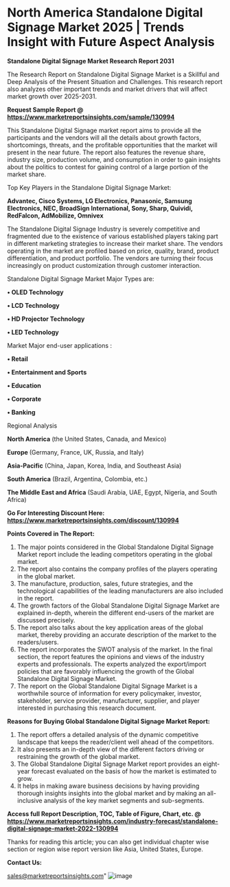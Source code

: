# North America Standalone Digital Signage Market 2025 | Trends Insight with Future Aspect Analysis

<strong>Standalone Digital Signage Market Research Report 2031</strong>

The Research Report on Standalone Digital Signage Market is a Skillful and Deep Analysis of the Present Situation and Challenges. This research report also analyzes other important trends and market drivers that will affect market growth over 2025-2031.

<strong>Request Sample Report @ <a href=https://www.marketreportsinsights.com/sample/130994>https://www.marketreportsinsights.com/sample/130994</a></strong>

This Standalone Digital Signage market report aims to provide all the participants and the vendors will all the details about growth factors, shortcomings, threats, and the profitable opportunities that the market will present in the near future. The report also features the revenue share, industry size, production volume, and consumption in order to gain insights about the politics to contest for gaining control of a large portion of the market share.

Top Key Players in the Standalone Digital Signage Market:

<strong>Advantec, Cisco Systems, LG Electronics, Panasonic, Samsung Electronics, NEC, BroadSign International, Sony, Sharp, Quividi, RedFalcon, AdMobilize, Omnivex</strong>

The Standalone Digital Signage Industry is severely competitive and fragmented due to the existence of various established players taking part in different marketing strategies to increase their market share. The vendors operating in the market are profiled based on price, quality, brand, product differentiation, and product portfolio. The vendors are turning their focus increasingly on product customization through customer interaction.

Standalone Digital Signage Market Major Types are:

<strong>• OLED Technology

• LCD Technology

• HD Projector Technology

• LED Technology</strong>

Market Major end-user applications :

<strong>• Retail

• Entertainment and Sports

• Education

• Corporate

• Banking</strong>

Regional Analysis

</u><strong><b>North America</b></strong> (the United States, Canada, and Mexico)

<strong><b>Europe </b></strong>(Germany, France, UK, Russia, and Italy)

<strong><b>Asia-Pacific</b></strong> (China, Japan, Korea, India, and Southeast Asia)

<strong><b>South America</b></strong> (Brazil, Argentina, Colombia, etc.)

<strong><b>The Middle East and Africa</b></strong> (Saudi Arabia, UAE, Egypt, Nigeria, and South Africa)

<strong>Go For Interesting Discount Here: <a href=https://www.marketreportsinsights.com/discount/130994>https://www.marketreportsinsights.com/discount/130994</a></strong>

<strong>Points Covered in The Report:</strong>
<ol>
  <li>The major points considered in the Global Standalone Digital Signage Market report include the leading competitors operating in the global market.</li>
  <li>The report also contains the company profiles of the players operating in the global market.</li>
  <li>The manufacture, production, sales, future strategies, and the technological capabilities of the leading manufacturers are also included in the report.</li>
  <li>The growth factors of the Global Standalone Digital Signage Market are explained in-depth, wherein the different end-users of the market are discussed precisely.</li>
  <li>The report also talks about the key application areas of the global market, thereby providing an accurate description of the market to the readers/users.</li>
  <li>The report incorporates the SWOT analysis of the market. In the final section, the report features the opinions and views of the industry experts and professionals. The experts analyzed the export/import policies that are favorably influencing the growth of the Global Standalone Digital Signage Market.</li>
  <li>The report on the Global Standalone Digital Signage Market is a worthwhile source of information for every policymaker, investor, stakeholder, service provider, manufacturer, supplier, and player interested in purchasing this research document.</li>
</ol>
<strong>Reasons for Buying Global Standalone Digital Signage Market Report:</strong>

<ol>
  <li>The report offers a detailed analysis of the dynamic competitive landscape that keeps the reader/client well ahead of the competitors.</li>
  <li>It also presents an in-depth view of the different factors driving or restraining the growth of the global market.</li>
  <li>The Global Standalone Digital Signage Market report provides an eight-year forecast evaluated on the basis of how the market is estimated to grow.</li>
  <li>It helps in making aware business decisions by having providing thorough insights insights into the global market and by making an all-inclusive analysis of the key market segments and sub-segments.</li>
</ol>
<strong>Access full Report Description, TOC, Table of Figure, Chart, etc. @ <a href=https://www.marketreportsinsights.com/industry-forecast/standalone-digital-signage-market-2022-130994>https://www.marketreportsinsights.com/industry-forecast/standalone-digital-signage-market-2022-130994</a></strong>


Thanks for reading this article; you can also get individual chapter wise section or region wise report version like Asia, United States, Europe.

<strong>Contact Us:</strong>

sales@marketreportsinsights.com"
![image](https://github.com/user-attachments/assets/a95c4995-4198-4af8-9915-72cc69b6b4d1)

